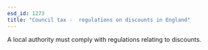 ```yaml
---
esd_id: 1273
title: "Council tax -  regulations on discounts in England"
---
```


A local authority must comply with regulations relating to discounts.

